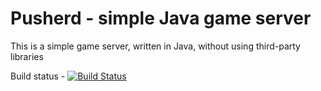Pusherd - simple Java game server
=======

This is a simple game server, written in Java, without using third-party libraries

Build status - [![Build Status](https://travis-ci.org/korotovsky/pusherd.png?branch=master)](https://travis-ci.org/korotovsky/pusherd)
